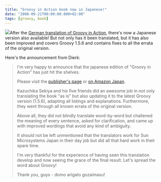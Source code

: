 ```yaml
---
title: "Groovy in Action book now in Japanese!"
date: "2008-09-21T00:00:00.000+02:00"
tags: [groovy, book]
---
```


![](http://book.mycom.co.jp/MYCOM/image/book/978-4-8399-2727-1.jpg)After the [German translation of ](http://www.amazon.de/Groovy-Einsatz-Andrew-Guillaume-Laforge/dp/3446412387)[Groovy in Action](http://groovy.canoo.com/gina), there's now a Japanese version also available! But not only has it been translated, but it has also been improved and covers Groovy 1.5.6 and contains fixes to all the errata of the original version.

Here's the announcement from Dierk:

> I'm very happy to announce that the japanese edition of "Groovy in Action" has just hit the shelves.
>
> Please visit the [publisher's page](http://book.mycom.co.jp/book/978-4-8399-2727-1/978-4-8399-2727-1.shtml) or [on Amazon Japan](http://www.amazon.co.jp/dp/4839927278/).
>
> Kazuchika Sekiya and his five friends did an awesome job in not only translating the book "as is" but also updating it to the latest Groovy version (1.5.6), adapting all listings and explanations. Furthermore, they went through all known errata of the original version.
>
> Above all, they did not blindly translate word-by-word but challened the meaning of every sentence, asked for clarification, and came up with improved wordings that avoid any kind of ambiguity.
>
> It should not be left unmentioned that the translators work for Sun Microsystems Japan in their day job but did all that hard work in their spare time.
>
> I'm very thankful for the experience of having seen this translation develop and now seeing the grace of the final result. Let's spread the word about Groovy!
>
> Thank you, guys - domo arigato gozaimasu!